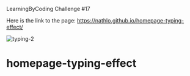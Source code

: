 LearningByCoding Challenge #17

Here is the link to the page: https://nathlo.github.io/homepage-typing-effect/

![typing-2](https://user-images.githubusercontent.com/39729374/152442108-742951a5-6d90-47a9-96fd-b2b3da1a846a.png)

# homepage-typing-effect
